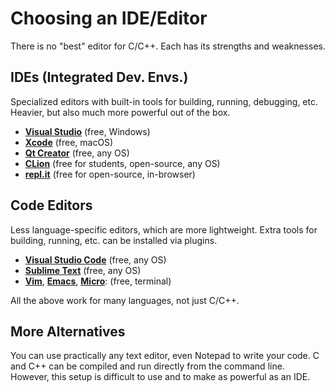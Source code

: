 # Choosing an IDE/Editor

There is no "best" editor for C/C++. Each has its strengths and weaknesses.

<!-- inline -->

## IDEs (Integrated Dev. Envs.)

Specialized editors with built-in tools for building, running, debugging, etc. Heavier, but also much more powerful out
of the box.

- **[Visual Studio](https://visualstudio.microsoft.com)** (free, Windows)
- **[Xcode](https://developer.apple.com/xcode/)** (free, macOS)
- **[Qt Creator](https://www.qt.io/download-thank-you)** (free, any OS)
- **[CLion](https://www.jetbrains.com/clion/download/)** (free for students, open-source, any OS)
- **[repl.it](https://replit.com/)** (free for open-source, in-browser)

<!-- inline -->

## Code Editors

Less language-specific editors, which are more lightweight. Extra tools for building, running, etc. can be installed via
plugins.

- **[Visual Studio Code](https://code.visualstudio.com/Download)** (free, any OS)
- **[Sublime Text](https://sublimetext.com)** (free, any OS)
- **[Vim](https://www.vim.org)**, **[Emacs](https://www.gnu.org/software/emacs/)**,
  **[Micro](https://micro-editor.github.io)**: (free, terminal)

All the above work for many languages, not just C/C++.

## More Alternatives

You can use practically any text editor, even Notepad to write your code. C and C++ can be compiled and run directly
from the command line. However, this setup is difficult to use and to make as powerful as an IDE.

